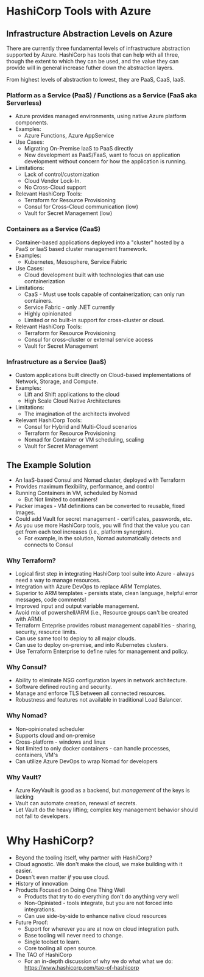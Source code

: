 # HashiCorp Tools with Azure

## Infrastructure Abstraction Levels on Azure

There are currently three fundamental levels of infrastructure abstraction supported by Azure. HashiCorp has tools that can help with all three, though the extent to which they can be used, and the value they can provide will in general increase futher down the abstraction layers.

From highest levels of abstraction to lowest, they are PaaS, CaaS, IaaS.

### Platform as a Service (PaaS) / Functions as a Service (FaaS aka Serverless)

- Azure provides managed environments, using native Azure platform components.
- Examples:
  - Azure Functions, Azure AppService
- Use Cases:
  - Migrating On-Premise IaaS to PaaS directly
  - New development as PaaS/FaaS, want to focus on application development without concern for how the application is running.
- Limitations:
  - Lack of control/customization
  - Cloud Vendor Lock-In.
  - No Cross-Cloud support
- Relevant HashiCorp Tools:
  - Terraform for Resource Provisioning
  - Consul for Cross-Cloud communication (low)
  - Vault for Secret Management (low)

### Containers as a Service (CaaS)

- Container-based applications deployed into a "cluster" hosted by a PaaS or IaaS based cluster management framework.
- Examples:
  - Kubernetes, Mesosphere, Service Fabric
- Use Cases:
  - Cloud development built with technologies that can use containerization
- Limitations:
  - CaaS - Must use tools capable of containerization; can only run containers.
  - Service Fabric - only .NET currently
  - Highly opinionated
  - Limited or no built-in support for cross-cluster or cloud.
- Relevant HashiCorp Tools:
  - Terraform for Resource Provisioning
  - Consul for cross-cluster or external service access
  - Vault for Secret Management

### Infrastructure as a Service (IaaS)

- Custom applications built directly on Cloud-based implementations of Network, Storage, and Compute.
- Examples:
  - Lift and Shift applications to the cloud
  - High Scale Cloud Native Architectures
- Limitations:
  - The imagination of the architects involved
- Relevant HashiCorp Tools:
  - Consul for Hybrid and Multi-Cloud scenarios
  - Terraform for Resource Provisioning
  - Nomad for Container or VM scheduling, scaling
  - Vault for Secret Management

## The Example Solution

- An IaaS-based Consul and Nomad cluster, deployed with Terraform
- Provides maximum flexibility, performance, and control
- Running Containers in VM, scheduled by Nomad
  - But Not limited to containers!
- Packer images - VM definitions can be converted to reusable, fixed Images.
- Could add Vault for secret management - certificates, passwords, etc.
- As you use more HashiCorp tools, you will find that the value you can get from each tool increases (i.e., platform synergism).
  - For example, in the solution, Nomad automatically detects and connects to Consul

### Why Terraform?

- Logical first step in integrating HashiCorp tool suite into Azure - always need a way to manage resources.
- Integration with Azure DevOps to replace ARM Templates.
- Superior to ARM templates - persists state, clean language, helpful error messages, code comments!
- Improved input and output variable management.
- Avoid mix of powershell/ARM (i.e., Resource groups can't be created with ARM).
- Terraform Enteprise provides robust management capabilities - sharing, security, resource limits.
- Can use same tool to deploy to all major clouds.
- Can use to deploy on-premise, and into Kubernetes clusters.
- Use Terraform Enterprise to define rules for management and policy.

### Why Consul?

- Ability to eliminate NSG configuration layers in network architecture.
- Software defined routing and security.
- Manage and enforce TLS between all connected resources.
- Robustness and features not available in traditional Load Balancer.

### Why Nomad?

- Non-opinionated scheduler
- Supports cloud and on-premise
- Cross-platform - windows and linux
- Not limited to only docker containers - can handle processes, containers, VM's
- Can utilize Azure DevOps to wrap Nomad for developers

### Why Vault?

- Azure KeyVault is good as a backend, but _management_ of the keys is lacking
- Vault can automate creation, renewal of secrets.
- Let Vault do the heavy lifting; complex key management behavior should not fall to developers.

# Why HashiCorp?

- Beyond the tooling itself, why partner with HashiCorp?
- Cloud agnostic. We don't make the cloud, we make building with it easier.
- Doesn't even matter _if_ you use cloud.
- History of innovation
- Products Focused on Doing One Thing Well
  - Products that try to do everything don't do anything very well
  - Non-Opiniated - tools integrate, but you are not forced into integrations.
  - Can use side-by-side to enhance native cloud resources
- Future Proof:
  - Suport for wherever you are at now on cloud integration path.
  - Base tooling will never need to change.
  - Single toolset to learn.
  - Core tooling all open source.
- The TAO of HashiCorp
  - For an in-depth discussion of why we do what what we do: https://www.hashicorp.com/tao-of-hashicorp
